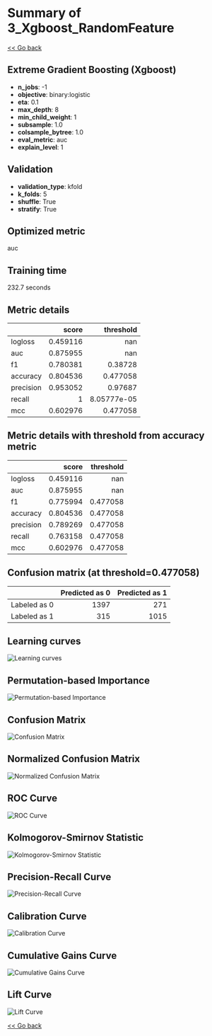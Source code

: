 # Summary of 3_Xgboost_RandomFeature

[<< Go back](../README.md)


## Extreme Gradient Boosting (Xgboost)
- **n_jobs**: -1
- **objective**: binary:logistic
- **eta**: 0.1
- **max_depth**: 8
- **min_child_weight**: 1
- **subsample**: 1.0
- **colsample_bytree**: 1.0
- **eval_metric**: auc
- **explain_level**: 1

## Validation
 - **validation_type**: kfold
 - **k_folds**: 5
 - **shuffle**: True
 - **stratify**: True

## Optimized metric
auc

## Training time

232.7 seconds

## Metric details
|           |    score |     threshold |
|:----------|---------:|--------------:|
| logloss   | 0.459116 | nan           |
| auc       | 0.875955 | nan           |
| f1        | 0.780381 |   0.38728     |
| accuracy  | 0.804536 |   0.477058    |
| precision | 0.953052 |   0.97687     |
| recall    | 1        |   8.05777e-05 |
| mcc       | 0.602976 |   0.477058    |


## Metric details with threshold from accuracy metric
|           |    score |   threshold |
|:----------|---------:|------------:|
| logloss   | 0.459116 |  nan        |
| auc       | 0.875955 |  nan        |
| f1        | 0.775994 |    0.477058 |
| accuracy  | 0.804536 |    0.477058 |
| precision | 0.789269 |    0.477058 |
| recall    | 0.763158 |    0.477058 |
| mcc       | 0.602976 |    0.477058 |


## Confusion matrix (at threshold=0.477058)
|              |   Predicted as 0 |   Predicted as 1 |
|:-------------|-----------------:|-----------------:|
| Labeled as 0 |             1397 |              271 |
| Labeled as 1 |              315 |             1015 |

## Learning curves
![Learning curves](learning_curves.png)

## Permutation-based Importance
![Permutation-based Importance](permutation_importance.png)
## Confusion Matrix

![Confusion Matrix](confusion_matrix.png)


## Normalized Confusion Matrix

![Normalized Confusion Matrix](confusion_matrix_normalized.png)


## ROC Curve

![ROC Curve](roc_curve.png)


## Kolmogorov-Smirnov Statistic

![Kolmogorov-Smirnov Statistic](ks_statistic.png)


## Precision-Recall Curve

![Precision-Recall Curve](precision_recall_curve.png)


## Calibration Curve

![Calibration Curve](calibration_curve_curve.png)


## Cumulative Gains Curve

![Cumulative Gains Curve](cumulative_gains_curve.png)


## Lift Curve

![Lift Curve](lift_curve.png)



[<< Go back](../README.md)

